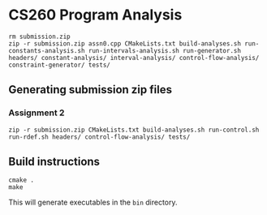 # CS260 Program Analysis

```
rm submission.zip
zip -r submission.zip assn0.cpp CMakeLists.txt build-analyses.sh run-constants-analysis.sh run-intervals-analysis.sh run-generator.sh headers/ constant-analysis/ interval-analysis/ control-flow-analysis/ constraint-generator/ tests/
```
## Generating submission zip files
### Assignment 2
```
zip -r submission.zip CMakeLists.txt build-analyses.sh run-control.sh run-rdef.sh headers/ control-flow-analysis/ tests/ 
```

## Build instructions

```
cmake .
make
```

This will generate executables in the `bin` directory.
